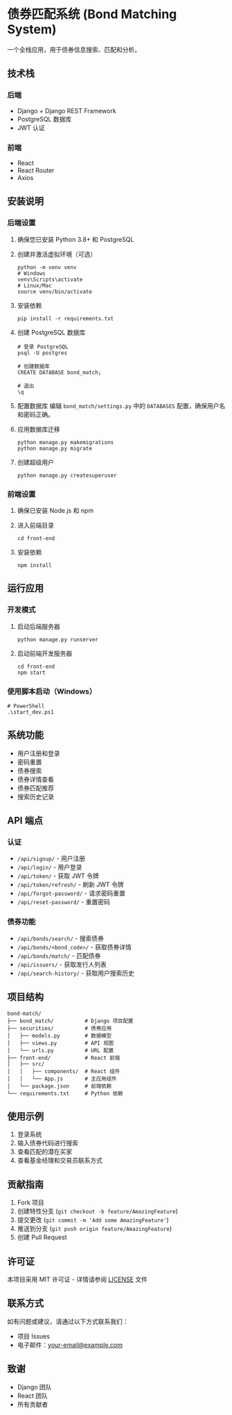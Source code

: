 # 债券匹配系统 (Bond Matching System)

一个全栈应用，用于债券信息搜索、匹配和分析。

## 技术栈

### 后端
- Django + Django REST Framework
- PostgreSQL 数据库
- JWT 认证

### 前端
- React
- React Router
- Axios

## 安装说明

### 后端设置

1. 确保您已安装 Python 3.8+ 和 PostgreSQL

2. 创建并激活虚拟环境（可选）
   ```
   python -m venv venv
   # Windows
   venv\Scripts\activate
   # Linux/Mac
   source venv/bin/activate
   ```

3. 安装依赖
   ```
   pip install -r requirements.txt
   ```

4. 创建 PostgreSQL 数据库
   ```
   # 登录 PostgreSQL
   psql -U postgres
   
   # 创建数据库
   CREATE DATABASE bond_match;
   
   # 退出
   \q
   ```

5. 配置数据库
   编辑 `bond_match/settings.py` 中的 `DATABASES` 配置，确保用户名和密码正确。

6. 应用数据库迁移
   ```
   python manage.py makemigrations
   python manage.py migrate
   ```

7. 创建超级用户
   ```
   python manage.py createsuperuser
   ```

### 前端设置

1. 确保已安装 Node.js 和 npm

2. 进入前端目录
   ```
   cd front-end
   ```

3. 安装依赖
   ```
   npm install
   ```

## 运行应用

### 开发模式

1. 启动后端服务器
   ```
   python manage.py runserver
   ```

2. 启动前端开发服务器
   ```
   cd front-end
   npm start
   ```

### 使用脚本启动（Windows）

```
# PowerShell
.\start_dev.ps1
```

## 系统功能

- 用户注册和登录
- 密码重置
- 债券搜索
- 债券详情查看
- 债券匹配推荐
- 搜索历史记录

## API 端点

### 认证
- `/api/signup/` - 用户注册
- `/api/login/` - 用户登录
- `/api/token/` - 获取 JWT 令牌
- `/api/token/refresh/` - 刷新 JWT 令牌
- `/api/forgot-password/` - 请求密码重置
- `/api/reset-password/` - 重置密码

### 债券功能
- `/api/bonds/search/` - 搜索债券
- `/api/bonds/<bond_code>/` - 获取债券详情
- `/api/bonds/match/` - 匹配债券
- `/api/issuers/` - 获取发行人列表
- `/api/search-history/` - 获取用户搜索历史

## 项目结构

```
bond-match/
├── bond_match/          # Django 项目配置
├── securities/          # 债券应用
│   ├── models.py        # 数据模型
│   ├── views.py         # API 视图
│   └── urls.py          # URL 配置
├── front-end/           # React 前端
│   ├── src/
│   │   ├── components/  # React 组件
│   │   └── App.js       # 主应用组件
│   └── package.json     # 前端依赖
└── requirements.txt     # Python 依赖
```

## 使用示例

1. 登录系统
2. 输入债券代码进行搜索
3. 查看匹配的潜在买家
4. 查看基金经理和交易员联系方式

## 贡献指南

1. Fork 项目
2. 创建特性分支 (`git checkout -b feature/AmazingFeature`)
3. 提交更改 (`git commit -m 'Add some AmazingFeature'`)
4. 推送到分支 (`git push origin feature/AmazingFeature`)
5. 创建 Pull Request

## 许可证

本项目采用 MIT 许可证 - 详情请参阅 [LICENSE](LICENSE) 文件

## 联系方式

如有问题或建议，请通过以下方式联系我们：
- 项目 Issues
- 电子邮件：[your-email@example.com](mailto:your-email@example.com)

## 致谢

- Django 团队
- React 团队
- 所有贡献者 